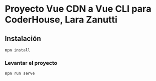 # Proyecto Vue CDN a Vue CLI para CoderHouse, Lara Zanutti

## Instalación 
```
npm install
```

### Levantar el proyecto
```
npm run serve
```


